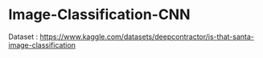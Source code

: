 # Image-Classification-CNN
Dataset : https://www.kaggle.com/datasets/deepcontractor/is-that-santa-image-classification
